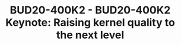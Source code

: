 ---
categories:
- BUD20
image:
  featured: 'true'
  path: https://static.linaro.org/connect/bud20/images/BUD20-400K2.png
session_id: BUD20-400K2
session_speakers:
- speaker_bio: Dmitry&nbsp;Vyukov, Google, Senior Kernel Bug Slaughterer<br>Dmitry&nbsp;works
    on dynamic testing tools at Google. His projects include<br>a variety of bug detection
    tools for user-space and kernel, C/C++ and<br>Go/Java; fuzzing tools (LibFuzzer,
    go-fuzz, syzkaller) and automation<br>systems like syzbot.&nbsp;Dmitry&nbsp;also
    has an interest in concurrency,<br>lock-free algorithms and language runtime implementations.
  speaker_company: Google
  speaker_image: http://avatars.sched.co/2/60/551093/avatar.jpg.320x320px.jpg?635
  speaker_name: Dmitry Vyukov
  speaker_position: Bug Slaughterer
  speaker_role: attendee, speaker
session_track: Keynote
tag: session
tags: Keynote
title: 'BUD20-400K2 - BUD20-400K2 Keynote: Raising kernel quality to the next level'
---